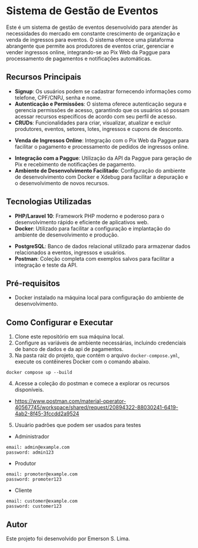 # Sistema de Gestão de Eventos

Este é um sistema de gestão de eventos desenvolvido para atender às necessidades do mercado em constante crescimento de organização e venda de ingressos para eventos. O sistema oferece uma plataforma abrangente que permite aos produtores de eventos criar, gerenciar e vender ingressos online, integrando-se ao Pix Web da Paggue para processamento de pagamentos e notificações automáticas.

## Recursos Principais

- **Signup**: Os usuários podem se cadastrar fornecendo informações como telefone, CPF/CNPJ, senha e nome.
- **Autenticação e Permissões**: O sistema oferece autenticação segura e gerencia permissões de acesso, garantindo que os usuários só possam acessar recursos específicos de acordo com seu perfil de acesso.
- **CRUDs**: Funcionalidades para criar, visualizar, atualizar e excluir produtores, eventos, setores, lotes, ingressos e cupons de desconto.
<!-- - **Armazenamento de Banners em Nuvem**: Os eventos podem ser associados a banners, que são armazenados em nuvem (AWS S3 na produção) para garantir disponibilidade e escalabilidade. -->
- **Venda de Ingressos Online**: Integração com o Pix Web da Paggue para facilitar o pagamento e processamento de pedidos de ingressos online.
<!-- - **Notificações Automáticas**: Após o processamento bem-sucedido do pagamento, são enviadas notificações automáticas por e-mail ou SMS para o administrador e o cliente. -->
- **Integração com a Paggue**: Utilização da API da Paggue para geração de Pix e recebimento de notificações de pagamento.
- **Ambiente de Desenvolvimento Facilitado**: Configuração do ambiente de desenvolvimento com Docker e Xdebug para facilitar a depuração e o desenvolvimento de novos recursos.

## Tecnologias Utilizadas

- **PHP/Laravel 10**: Framework PHP moderno e poderoso para o desenvolvimento rápido e eficiente de aplicativos web.
- **Docker**: Utilizado para facilitar a configuração e implantação do ambiente de desenvolvimento e produção.
<!-- - **AWS**: Utilização dos serviços da Amazon Web Services, incluindo S3, EC2, ELB e Lambda para armazenamento, hospedagem, balanceamento de carga e processamento de eventos assíncronos. -->
- **PostgreSQL**: Banco de dados relacional utilizado para armazenar dados relacionados a eventos, ingressos e usuários.
- **Postman**: Coleção completa com exemplos salvos para facilitar a integração e teste da API.

## Pré-requisitos

- Docker instalado na máquina local para configuração do ambiente de desenvolvimento.
<!-- - Conta na AWS para implantação do sistema em produção. -->

## Como Configurar e Executar

1. Clone este repositório em sua máquina local.
2. Configure as variáveis de ambiente necessárias, incluindo credenciais de banco de dados e da api de pagamentos.
3. Na pasta raiz do projeto, que contém o arquivo `docker-compose.yml`, execute os contêineres Docker com o comando abaixo.
```
docker compose up --build
``` 
4. Acesse a coleção do postman e comece a explorar os recursos disponíveis.

- https://www.postman.com/material-operator-40567745/workspace/shared/request/20894322-88030241-6419-4ab2-8f45-3fccdd2a9524
5. Usuário padrões que podem ser usados para testes
- Administrador
```
email: admin@example.com
password: admin123
```
- Produtor
```
email: promoter@example.com
password: promoter123
```
- Cliente
```
email: customer@example.com
password: customer123
```
## Autor

Este projeto foi desenvolvido por Emerson S. Lima.